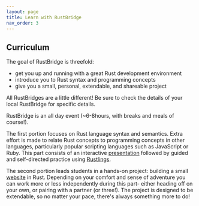 ```yaml
---
layout: page
title: Learn with RustBridge
nav_order: 3
---
```


## Curriculum

The goal of RustBridge is threefold:

- get you up and running with a great Rust development environment
- introduce you to Rust syntax and programming concepts
- give you a small, personal, extendable, and shareable project

All RustBridges are a little different! Be sure to check the details of your local RustBridge for specific details.

RustBridge is an all day event (~6-8hours, with breaks and meals of course!).

The first portion focuses on Rust language syntax and semantics. Extra effort is made to relate Rust concepts to programming concepts in other languages, particularly popular scripting languages such as JavaScript or Ruby. This part consists of an interactive [presentation](https://intro.rustbridge.com) followed by guided and self-directed practice using [Rustlings](https://github.com/rust-lang/rustlings).

The second portion leads students in a hands-on project: building a small [website](https://rust-together.herokuapp.com/) in Rust. Depending on your comfort and sense of adventure you can work more or less independently during this part- either heading off on your own, or pairing with a partner (or three!). The project is designed to be extendable, so no matter your pace, there's always something more to do!
